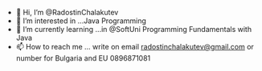 - 👋 Hi, I’m @RadostinChalakutev
- 👀 I’m interested in ...Java Programming 
- 🌱 I’m currently learning ...in @SoftUni Programming Fundamentals with Java 
- 📫 How to reach me ... write on email radostinchalakutev@gmail.com or number for Bulgaria and EU 0896871081

<!---
RadostinChalakutev/RadostinChalakutev is a ✨ special ✨ repository because its `README.md` (this file) appears on your GitHub profile.
You can click the Preview link to take a look at your changes.
--->
